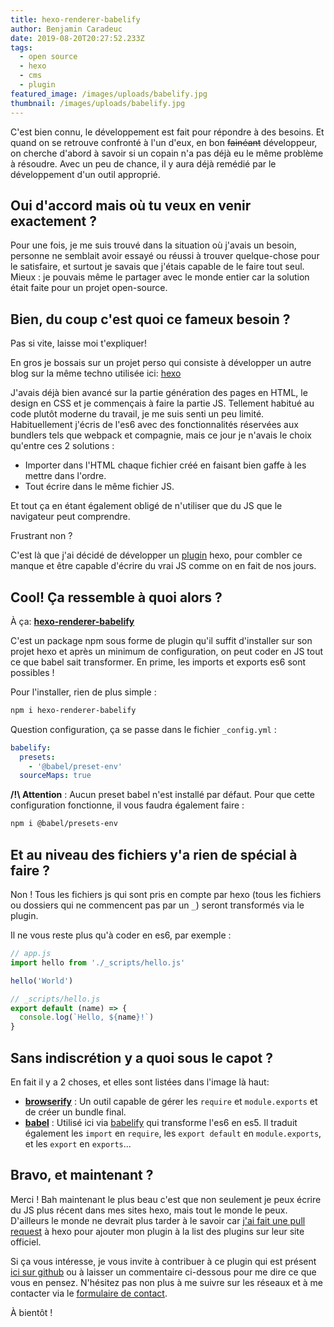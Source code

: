 ```yaml
---
title: hexo-renderer-babelify
author: Benjamin Caradeuc
date: 2019-08-20T20:27:52.233Z
tags:
  - open source
  - hexo
  - cms
  - plugin
featured_image: /images/uploads/babelify.jpg
thumbnail: /images/uploads/babelify.jpg
---
```

C'est bien connu, le développement est fait pour répondre à des besoins. Et quand on se retrouve confronté à l'un d'eux, en bon ~~fainéant~~ développeur, on cherche d'abord à savoir si un copain n'a pas  déjà eu le même problème à résoudre. Avec un peu de chance, il y aura déjà remédié par le développement d'un outil approprié.

## Oui d'accord mais où tu veux en venir exactement ?

Pour une fois, je me suis trouvé dans la situation où j'avais un besoin, personne ne semblait avoir essayé ou réussi à trouver quelque-chose pour le satisfaire, et surtout je savais que j'étais capable de le faire tout seul. Mieux : je pouvais même le partager avec le monde entier car la solution était faite pour un projet open-source.

## Bien, du coup c'est quoi ce fameux besoin ?

Pas si vite, laisse moi t'expliquer!

En gros je bossais sur un projet perso qui consiste à développer un autre blog sur la même techno utilisée ici: [hexo](https://hexo.io)

J'avais déjà bien avancé sur la partie génération des pages en HTML, le design en CSS et je commençais à faire la partie JS. Tellement habitué au code plutôt moderne du travail, je me suis senti un peu limité. Habituellement j'écris de l'es6 avec des fonctionnalités réservées aux bundlers tels que webpack et compagnie, mais ce jour je n'avais le choix qu'entre ces 2 solutions :

* Importer dans l'HTML chaque fichier créé en faisant bien gaffe à les mettre dans l'ordre.
* Tout écrire dans le même fichier JS.

Et tout ça en étant également obligé de n'utiliser que du JS que le navigateur peut comprendre.

Frustrant non ?

C'est là que j'ai décidé de développer un [plugin](https://hexo.io/plugins/) hexo, pour combler ce manque et être capable d'écrire du vrai JS comme on en fait de nos jours.

## Cool! Ça ressemble à quoi alors ?

À ça: **[hexo-renderer-babelify](https://www.npmjs.com/package/hexo-renderer-babelify)**

C'est un package npm sous forme de plugin qu'il suffit d'installer sur son projet hexo et après un minimum de configuration, on peut coder en JS tout ce que babel sait transformer. En prime, les imports et exports es6 sont possibles !

Pour l'installer, rien de plus simple : 

```bash
npm i hexo-renderer-babelify
```

Question configuration, ça se passe dans le fichier `_config.yml` : 

```yml
babelify:
  presets:
    - '@babel/preset-env'
  sourceMaps: true
```

**/!\ Attention** : Aucun preset babel n'est installé par défaut. Pour que cette configuration fonctionne, il vous faudra également faire :

```bash
npm i @babel/presets-env
```

## Et au niveau des fichiers y'a rien de spécial à faire ?

Non ! Tous les fichiers js qui sont pris en compte par hexo (tous les fichiers ou dossiers qui ne commencent pas par un `_`) seront transformés via le plugin.

Il ne vous reste plus qu'à coder en es6, par exemple :

```js
// app.js
import hello from './_scripts/hello.js'

hello('World')
```

```js
// _scripts/hello.js
export default (name) => {
  console.log(`Hello, ${name}!`)
}
```

## Sans indiscrétion y a quoi sous le capot ?

En fait il y a 2 choses, et elles sont listées dans l'image là haut:

* **[browserify](http://browserify.org/)** : Un outil capable de gérer les `require` et `module.exports` et de créer un bundle final.
* **[babel](babeljs.io)** : Utilisé ici via [babelify](https://www.npmjs.com/package/babelify) qui transforme l'es6 en es5. Il traduit également les `import` en `require`, les `export default` en `module.exports`, et les `export` en `exports`...

## Bravo, et maintenant ?

Merci ! Bah maintenant le plus beau c'est que non seulement je peux écrire du JS plus récent dans mes sites hexo, mais tout le monde le peux. D'ailleurs le monde ne devrait plus tarder à le savoir car [j'ai fait une pull request](https://github.com/hexojs/site/pull/1043) à hexo pour ajouter mon plugin à la list des plugins sur leur site officiel.

Si ça vous intéresse, je vous invite à contribuer à ce plugin qui est présent [ici sur github](https://github.com/benavern/hexo-renderer-babelify) ou à laisser un commentaire ci-dessous pour me dire ce que vous en pensez. N'hésitez pas non plus à me suivre sur les réseaux et à me contacter via le [formulaire de contact](/contact).

À bientôt !
